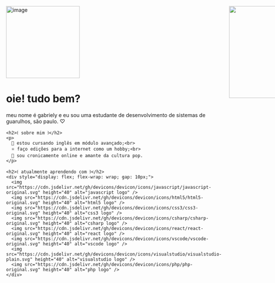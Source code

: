 <div style="display: flex; align-items: flex-start; justify-content: space-between; gap: 20px;">
  <!-- COLUNA DA ESQUERDA (texto e ícones) -->
  <div style="flex: 1;">
    <img width="200" height="196" alt="image" src="https://github.com/user-attachments/assets/5fdba1ff-61be-463f-95c7-87c8ca0afe88" />
    <h1>oie! tudo bem?</h1>
    <p>meu nome é gabriely e eu sou uma estudante de desenvolvimento de sistemas de guarulhos, são paulo. ♡</p>

    <h2>꒰ sobre mim ꒱</h2>
    <p>
      🫧 estou cursando inglês em módulo avançado;<br>
      ⭐ faço edições para a internet como um hobby;<br>
      🍭 sou cronicamente online e amante da cultura pop.
    </p>

    <h2>꒰ atualmente aprendendo com ꒱</h2>
    <div style="display: flex; flex-wrap: wrap; gap: 10px;">
      <img src="https://cdn.jsdelivr.net/gh/devicons/devicon/icons/javascript/javascript-original.svg" height="40" alt="javascript logo" />
      <img src="https://cdn.jsdelivr.net/gh/devicons/devicon/icons/html5/html5-original.svg" height="40" alt="html5 logo" />
      <img src="https://cdn.jsdelivr.net/gh/devicons/devicon/icons/css3/css3-original.svg" height="40" alt="css3 logo" />
      <img src="https://cdn.jsdelivr.net/gh/devicons/devicon/icons/csharp/csharp-original.svg" height="40" alt="csharp logo" />
      <img src="https://cdn.jsdelivr.net/gh/devicons/devicon/icons/react/react-original.svg" height="40" alt="react logo" />
      <img src="https://cdn.jsdelivr.net/gh/devicons/devicon/icons/vscode/vscode-original.svg" height="40" alt="vscode logo" />
      <img src="https://cdn.jsdelivr.net/gh/devicons/devicon/icons/visualstudio/visualstudio-plain.svg" height="40" alt="visualstudio logo" />
      <img src="https://cdn.jsdelivr.net/gh/devicons/devicon/icons/php/php-original.svg" height="40" alt="php logo" />
    </div>
  </div>

  <!-- COLUNA DA DIREITA (GIF) -->
  <div style="flex-shrink: 0;">
    <img src="https://media.tenor.com/Tg23lKjm_EYAAAAj/twilight-sparkle-pixel-art.gif" height="250" />
  </div>
</div>
